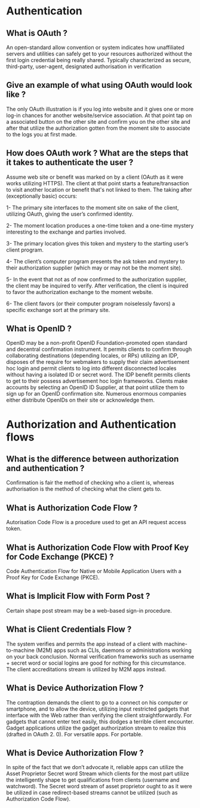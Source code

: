 # Authentication

## What is OAuth ?

An open-standard allow convention or system indicates how unaffiliated servers and utilities can safely get to your resources authorized without the first login credential being really shared. Typically characterized as secure, third-party, user-agent, designated authorisation in verification

## Give an example of what using OAuth would look like ?

The only OAuth illustration is if you log into website and it gives one or more log-in chances for another website/service association. At that point tap on a associated button on the other site and confirm you on the other site and after that utilize the authorization gotten from the moment site to associate to the logs you at first made.

## How does OAuth work ? What are the steps that it takes to authenticate the user ?

Assume web site or benefit was marked on by a client (OAuth as it were works utilizing HTTPS). The client at that point starts a feature/transaction to visit another location or benefit that's not linked to them. The taking after (exceptionally basic) occurs: 

 1- The primary site interfaces to the moment site on sake of the client, utilizing OAuth, giving the user’s confirmed identity. 

 2- The moment location produces a one-time token and a one-time mystery interesting to the exchange and parties involved. 

 3- The primary location gives this token and mystery to the starting user’s client program.

 4- The client’s computer program presents the ask token and mystery to their authorization supplier (which may or may not be the moment site).

 5- In the event that not as of now confirmed to the authorization supplier, the client may be inquired to verify. After verification, the client is inquired to favor the authorization exchange to the moment website.

 6- The client favors (or their computer program noiselessly favors) a specific exchange sort at the primary site.

 ## What is OpenID ?

 OpenID may be a non-profit OpenID Foundation-promoted open standard and decentral confirmation instrument. It permits clients to confirm through collaborating destinations (depending locales, or RPs) utilizing an IDP, disposes of the require for webmakers to supply their claim advertisement hoc login and permit clients to log into different disconnected locales without having a isolated ID or secret word. The IDP benefit permits clients to get to their possess advertisement hoc login frameworks. Clients make accounts by selecting an OpenID ID Supplier, at that point utilize them to sign up for an OpenID confirmation site. Numerous enormous companies either distribute OpenIDs on their site or acknowledge them.

 # Authorization and Authentication flows

## What is the difference between authorization and authentication ?

Confirmation is fair the method of checking who a client is, whereas authorisation is the method of checking what the client gets to.

## What is Authorization Code Flow ?

Autorisation Code Flow is a procedure used to get an API request access token.

## What is Authorization Code Flow with Proof Key for Code Exchange (PKCE) ?

Code Authentication Flow for Native or Mobile Application Users with a Proof Key for Code Exchange (PKCE).



## What is Implicit Flow with Form Post ?

Certain shape post stream may be a web-based sign-in procedure. 


## What is Client Credentials Flow ?



 The system verifies and permits the app instead of a client with machine-to-machine (M2M) apps such as CLIs, daemons or administrations working on your back conclusion. Normal verification frameworks such as username + secret word or social logins are good for nothing for this circumstance. The client accreditations stream is utilized by M2M apps instead.

## What is Device Authorization Flow ?
 
 The contraption demands the client to go to a connect on his computer or smartphone, and to allow the device, utilizing input restricted gadgets that interface with the Web rather than verifying the client straightforwardly. For gadgets that cannot enter text easily, this dodges a terrible client encounter. Gadget applications utilize the gadget authorization stream to realize this (drafted in OAuth 2. 0). For versatile apps. For portable.


## What is Device Authorization Flow ?

In spite of the fact that we don’t advocate it, reliable apps can utilize the Asset Proprietor Secret word Stream which clients for the most part utilize the intelligently shape to get qualifications from clients (username and watchword). The Secret word stream of asset proprietor ought to as it were be utilized in case redirect-based streams cannot be utilized (such as Authorization Code Flow).